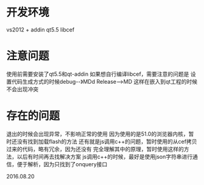 # 开发环境
vs2012 + addin   qt5.5  libcef
# 注意问题
使用前需要安装了qt5.5和qt-addin
如果想自行编译libcef，需要注意的问题是
设置代码生成方式的时候debug--》MDd
Release-->MD
这样在嵌入到qt工程的时候不会出现冲突
# 存在的问题
退出的时候会出现异常，不影响正常的使用
因为使用的是51.0的浏览器内核，暂时还没有找到加载flash的方法
还有就是js调用c++的问题，暂时使用的从cef拷贝过来的代码，略有冗余，因为还没有
完全理解其中的原理，暂时使用这样的方法，以后有时间再去找解决方案
js调用c++的时候，最好是使用json字符串进行通信，便于解析，因为只找到了onquery接口

2016.08.20

